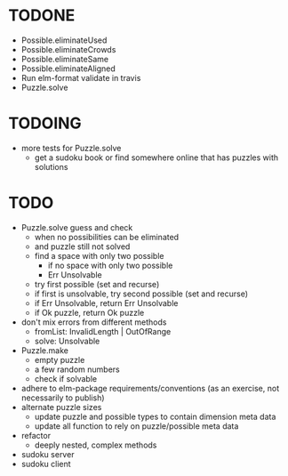 # TODONE

+ Possible.eliminateUsed
+ Possible.eliminateCrowds
+ Possible.eliminateSame
+ Possible.eliminateAligned
+ Run elm-format validate in travis
+ Puzzle.solve

# TODOING

+ more tests for Puzzle.solve
  + get a sudoku book or find somewhere online that has puzzles with solutions

# TODO

+ Puzzle.solve guess and check
  + when no possibilities can be eliminated
  + and puzzle still not solved
  + find a space with only two possible
    + if no space with only two possible
    + Err Unsolvable
  + try first possible (set and recurse)
  + if first is unsolvable, try second possible (set and recurse)
  + if Err Unsolvable, return Err Unsolvable
  + if Ok puzzle, return Ok puzzle
+ don't mix errors from different methods
  + fromList: InvalidLength | OutOfRange
  + solve: Unsolvable
+ Puzzle.make
  + empty puzzle
  + a few random numbers
  + check if solvable
+ adhere to elm-package requirements/conventions (as an exercise, not necessarily to publish)
+ alternate puzzle sizes
  + update puzzle and possible types to contain dimension meta data
  + update all function to rely on puzzle/possible meta data
+ refactor
  + deeply nested, complex methods
+ sudoku server
+ sudoku client
